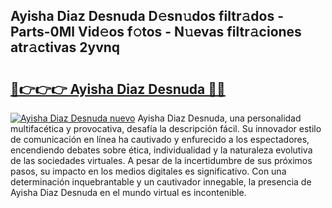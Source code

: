 ## Ayisha Diaz Desnuda D𝚎sn𝚞dos filtr𝚊dos - Parts-0Ml Vid𝚎os f𝚘tos - N𝚞evas filtr𝚊ciones atr𝚊ctivas 2yvnq

# <h2><a href="http://mb6pztg.tromn.icu/?c=Ayisha+Diaz+Desnuda">🔗👉👉👉 Ayisha Diaz Desnuda 🔗🔗</a></h2>

[![Ayisha Diaz Desnuda nuevo](https://i.imgur.com/pEAQMta.gif)](http://mb6pztg.tromn.icu/?c=Ayisha+Diaz+Desnuda)
Ayisha Diaz Desnuda, una personalidad multifacética y provocativa, desafía la descripción fácil. Su innovador estilo de comunicación en línea ha cautivado y enfurecido a los espectadores, encendiendo debates sobre ética, individualidad y la naturaleza evolutiva de las sociedades virtuales. A pesar de la incertidumbre de sus próximos pasos, su impacto en los medios digitales es significativo. Con una determinación inquebrantable y un cautivador innegable, la presencia de Ayisha Diaz Desnuda en el mundo virtual es incontenible.
